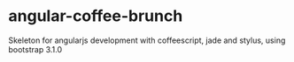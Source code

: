 angular-coffee-brunch
=====================

Skeleton for angularjs development with coffeescript, jade and stylus, using bootstrap 3.1.0
